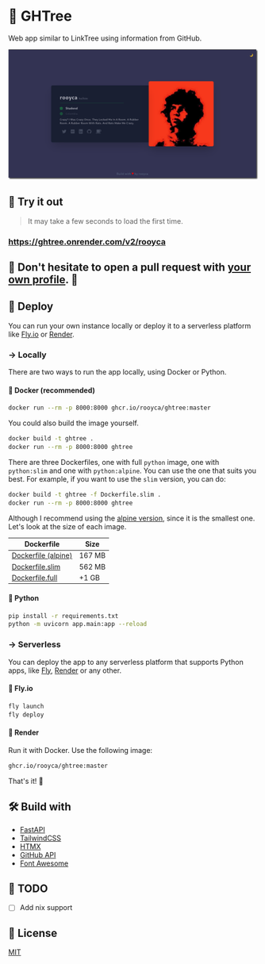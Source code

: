 # 🌳 GHTree

Web app similar to LinkTree using information from GitHub.  

![ShowCase](showcase_2.png)

## 🧪 Try it out

> It may take a few seconds to load the first time.

### https://ghtree.onrender.com/v2/rooyca

## 🌟 Don't hesitate to open a pull request with [your own profile](app/data/rooyca.md). 🌟

## 🚀 Deploy

You can run your own instance locally or deploy it to a serverless platform like [Fly.io](https://fly.io/) or [Render](https://render.com/).

### -> Locally

There are two ways to run the app locally, using Docker or Python.

#### 🐳 Docker (recommended)

```sh
docker run --rm -p 8000:8000 ghcr.io/rooyca/ghtree:master
```

You could also build the image yourself.

```sh
docker build -t ghtree .
docker run --rm -p 8000:8000 ghtree
```

There are three Dockerfiles, one with full `python` image, one with `python:slim` and one with `python:alpine`. You can use the one that suits you best. For example, if you want to use the `slim` version, you can do:

```sh
docker build -t ghtree -f Dockerfile.slim .
docker run --rm -p 8000:8000 ghtree
```

Although I recommend using the [alpine version](Dockerfile), since it is the smallest one. Let's look at the size of each image.

| Dockerfile | Size |
| --- | --- |
| [Dockerfile (alpine)](Dockerfile) | 167 MB |
| [Dockerfile.slim](Dockerfile.slim) | 562 MB |
| [Dockerfile.full](Dockerfile.full) | +1 GB |


#### 🐍 Python

```sh
pip install -r requirements.txt
python -m uvicorn app.main:app --reload
```

### -> Serverless

You can deploy the app to any serverless platform that supports Python apps, like [Fly](https://fly.io/), [Render](https://render.com/) or any other.

#### 🦋 Fly.io

```sh
fly launch
fly deploy
```

#### 🚀 Render

Run it with Docker. Use the following image:

```sh
ghcr.io/rooyca/ghtree:master
```

That's it! 🎉

## 🛠️ Build with

- [FastAPI](https://fastapi.tiangolo.com/)
- [TailwindCSS](https://tailwindcss.com/)
- [HTMX](https://htmx.org/)
- [GitHub API](https://docs.github.com/en/rest)
- [Font Awesome](https://fontawesome.com/)

## 📝 TODO

- [ ] Add nix support

## 📄 License

[MIT](LICENSE)